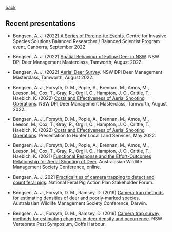 [back](https://andrewbengsen.github.io/)

## Recent presentations

-   Bengsen, A. J. (2022) [A Series of Porcine-ite
    Events](https://www.slideshare.net/AndrewBengsen/balanced-researcher-program-presentation-a-bengsenpptx).
    Centre for Invasive Species Solutions Balanced Researcher / Balanced
    Scientist Program event, Canberra, September 2022.

-   Bengsen, A. J. (2022) [Spatial Behaviour of Fallow Deer in
    NSW](Media/BENGSEN_2022_deer-collaring_deer-masterclass.pdf). NSW
    DPI Deer Management Masterclass, Tamworth, August 2022.

-   Bengsen, A. J. (2022) [Aerial Deer
    Survey](Media/BENGSEN_2022_Aerial-survey_deer-masterclass.pdf). NSW
    DPI Deer Management Masterclass, Tamworth, August 2022.

-   Bengsen, A. J., Forsyth, D. M., Pople, A., Brennan, M., Amos, M.,
    Leeson, M., Cox, T., Gray, R., Orgill, O., Hampton, J. O., Crittle,
    T., Haebich, K. (2022) [Costs and Effectiveness of Aerial Shooting
    Operations](Media/BENGSEN_2022_aerial-shoot_deer-masterclass.pdf).
    NSW DPI Deer Management Masterclass, Tamworth, August 2022.

-   Bengsen, A. J., Forsyth, D. M., Pople, A., Brennan, M., Amos, M.,
    Leeson, M., Cox, T., Gray, R., Orgill, O., Hampton, J. O., Crittle,
    T., Haebich, K. (2022) [Costs and Effectiveness of Aerial Shooting
    Operations](Media/BENGSEN_HunterLLS_aerial-shoot-deer_2022-05.pdf).
    Presentation to Hunter Local Land Services, May 2022.

-   Bengsen, A. J., Forsyth, D. M., Pople, A., Brennan, M., Amos, M.,
    Leeson, M., Cox, T., Gray, R., Orgill, O., Hampton, J. O., Crittle,
    T., Haebich, K. (2021) [Functional Response and the Effort-Outcomes
    Relationship for Aerial Shooting of
    Deer](https://www.slideshare.net/AndrewBengsen/aerialshootdeerawms2021pptx).
    Australasian Wildlife Management Society Conference, online.

-   Bengsen, A. J. 2021 [Practicalities of camera trapping to detect and
    count feral
    pigs](Media/BENGSEN_NFPAP_practicalities-of-camera-traps-for-pigs_2021-12.pdf).
    National Feral Pig Action Plan Stakeholder Forum.

-   Bengsen, A. J., Forsyth, D. M., Ramsey, D. (2019) [Camera trap
    methods for estimating densities of deer and poorly-marked
    species](Media/BENGSEN_AWMS_2019_Deer_SMR.pdf). Australasian
    Wildlife Management Society Conference, Darwin.

-   Bengsen, A. J., Forsyth, D. M., Ramsey, D. (2019) [Camera trap
    survey methods for estimating changes in deer density and
    occurrence](https://vpmsymposium.com.au/base/wp-content/uploads/presentations2018/Andrew%20Bengsen.pdf).
    NSW Vertebrate Pest Symposium, Coffs Harbour.
